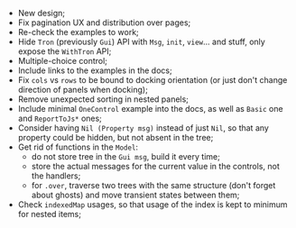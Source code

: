 * New design;
* Fix pagination UX and distribution over pages;
* Re-check the examples to work;
* Hide `Tron` (previously `Gui`) API with `Msg`, `init`, `view`... and stuff, only expose the `WithTron` API;
* Multiple-choice control;
* Include links to the examples in the docs;
* Fix `cols` vs `rows` to be bound to docking orientation (or just don't change direction of panels when docking);
* Remove unexpected sorting in nested panels;
* Include minimal `OneControl` example into the docs, as well as `Basic` one and `ReportToJs*` ones;
* Consider having `Nil (Property msg)` instead of just `Nil`, so that any property could be hidden, but not absent in the tree;
* Get rid of functions in the `Model`:
    * do not store tree in the `Gui msg`, build it every time;
    * store the actual messages for the current value in the controls, not the handlers;
    * for `.over`, traverse two trees with the same structure (don't forget about ghosts) and move transient states between them;
* Check `indexedMap` usages, so that usage of the index is kept to minimum for nested items;
